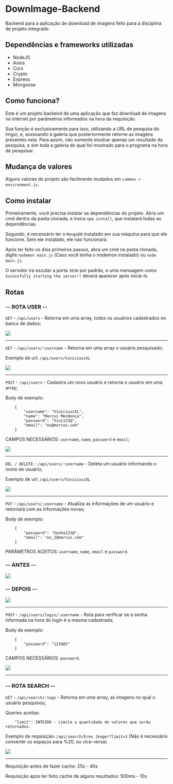 # DownImage-Backend
Backend para a aplicação de download de imagens feito para a disciplina de projeto integrado.

## Dependências e frameworks utilizadas ##

* NodeJS
* Axios
* Cors
* Crypto
* Express
* Mongoose

## Como funciona? ##

Este é um projeto backend de uma aplicação que faz download de imagens na internet por parâmetros informados na hora da requisição.

Sua função é exclusivamente para isso, utilizando a URL de pesquisa do Imgur, e, acessando a galeria que posteriormente retorne as imagens presentes nela. Para assim, não somente mostrar apenas um resultado da pesquisa, e sim toda a galeria do qual foi mostrado para o programa na hora de pesquisar.

## Mudança de valores ##

Alguns valores do projeto são facilmente mudados em `common > environment.js`. 

## Como instalar ##

Primeiramente, você precisa instalar as dependências do projeto. Abra um cmd dentro da pasta clonada, e insira `npm install`, que instalará todas as dependências.

Segundo, é necessário ter o `MongoDB` instalado em sua máquina para que ele funcione. Sem ele instalado, ele não funcionará.

Após ter feito os dois primeiros passos, abra um cmd na pasta clonada, digite `nodemon main.js` (Caso você tenha o nodemon instalado) ou `node main.js`.

O servidor irá escutar a porta `3030` por padrão, e uma mensagem como `Sucessfully starting the server!!` deverá aparecer após iniciá-lo.

## Rotas ##

### -- ROTA USER -- ###

`GET` - `/api/users` - Retorna em uma array, todos os usuários cadastrados no banco de dados;

![](/assets/GET_USERS_CALLBACK.png)

--------------------------------------------------------------------------------------------------

`GET` - `/api/users/:username` - Retorna em uma array o usuário pesquisado;

Exemplo de url: `/api/users/ViniciuszXL`

![](/assets/GET_USERS_CALLBACK.png)

--------------------------------------------------------------------------------------------------

`POST` - `/api/users` - Cadastra um novo usuário e retorna o usuário em uma array;

Body de exemplo:
```
    {
        "username": "ViniciuszXL",
        "name": "Marcus Mendonça",
        "password": "Vini123@",
        "email": "eu@marcus.com"
    }
```

CAMPOS NECESSÁRIOS: `username`, `name`, `password` e `email`;

![](/assets/POST_USERS.png)

--------------------------------------------------------------------------------------------------

`DEL / DELETE` - `/api/users/:username` - Deleta um usuário informando o nome de usuário;

Exemplo de url: `/api/users/ViniciuszXL`

![](/assets/DELETE_USERS.png)

--------------------------------------------------------------------------------------------------

`PUT` - `/api/users/:username` - Atualiza as informações de um usuário e retornará com as informações novas;

Body de exemplo:
```
    {
        "password": "Senha123@",
        "email": "eu_2@marcus.com"
    }
```

PARÂMETROS ACEITOS: `username`, `name`, `email` e `password`.
### -- ANTES -- ###

![](/assets/GET_USERS_CALLBACK.png)
### -- DEPOIS -- ###

![](/assets/PUT_USERS_CALLBACK.png)

--------------------------------------------------------------------------------------------------

`POST` - `/api/users/login/:username` - Rota para verificar se a senha informada na hora do login é a mesma cadastrada;

Body de exemplo:
```
    {
        "password": "1234@1"
    }
```

CAMPOS NECESSÁRIOS: `password`.

![](/assets/POST_LOGIN_USER_CALLBACK.png)

--------------------------------------------------------------------------------------------------

### -- ROTA SEARCH -- ###

`GET` - `/api/search/:tags` - Retorna em uma array, as imagens no qual o usuário pesquisou;

Queries aceitas:
```
    "limit": INTEIRO - Limita a quantidade de valores que serão retornados.
```

Exemplo de requisição: `/api/search/Eren Jeager?limit=1` (Não é necessário converter os espaços para %20, ou vice-versa)

![](/assets/GET_SEARCH_CALLBACK.png)

--------------------------------------------------------------------------------------------------

Requisição antes de fazer cache: 25s - 40s

Requisição após ter feito cache de alguns resultados: 500ms - 10s
